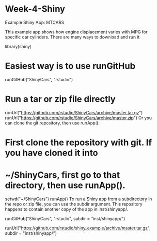 # Week-4-Shiny
Example Shiny App: MTCARS

This example app shows how engine displacement varies with MPG for specific car cylinders. 
There are many ways to download and run it:

library(shiny)

# Easiest way is to use runGitHub
runGitHub("ShinyCars", "rstudio")

# Run a tar or zip file directly
runUrl("https://github.com/rstudio/ShinyCars/archive/master.tar.gz")
runUrl("https://github.com/rstudio/ShinyCars/archive/master.zip")
Or you can clone the git repository, then use runApp():

# First clone the repository with git. If you have cloned it into
# ~/ShinyCars, first go to that directory, then use runApp().
setwd("~/ShinyCars")
runApp()
To run a Shiny app from a subdirectory in the repo or zip file, you can use the subdir argument. This repository happens to contain another copy of the app in inst/shinyapp/.

runGitHub("ShinyCars", "rstudio", subdir = "inst/shinyapp/")

runUrl("https://github.com/rstudio/shiny_example/archive/master.tar.gz",
  subdir = "inst/shinyapp/")
